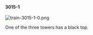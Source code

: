 #### 3015-1
![train-3015-1-0.png](https://github.com/lil-lab/nlvr/raw/master/nlvr/train/images/50/train-3015-1-0.png "train-3015-1-0.png")

One of the three towers has a black top.